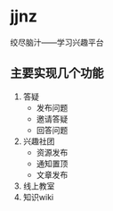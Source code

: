 # jjnz
绞尽脑汁——学习兴趣平台

## 主要实现几个功能

1. 答疑
    - 发布问题
    - 邀请答疑
    - 回答问题
2. 兴趣社团
    - 资源发布
    - 通知置顶
    - 文章发布
2. 线上教室
3. 知识wiki
